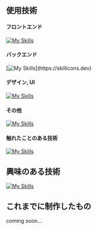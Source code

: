 ## 使用技術
#### フロントエンド
[![My Skills](https://skillicons.dev/icons?i=js,ts,react,nextjs,nodejs)](https://skillicons.dev)

#### バックエンド
[![My Skills](https://skillicons.dev/icons?i=go,docker,)](https://skillicons.dev)

#### デザイン, UI
[![My Skills](https://skillicons.dev/icons?i=scss,tailwind,materialui,figma)](https://skillicons.dev)

#### その他
[![My Skills](https://skillicons.dev/icons?i=vscode,github)](https://skillicons.dev)

#### 触れたことのある技術
[![My Skills](https://skillicons.dev/icons?i=ruby,arduino,firebase,postgres,postman)](https://skillicons.dev)

## 興味のある技術
[![My Skills](https://skillicons.dev/icons?i=astro,flutter,nestjs,prisma,firebase)](https://skillicons.dev)

## これまでに制作したもの
coming soon...
